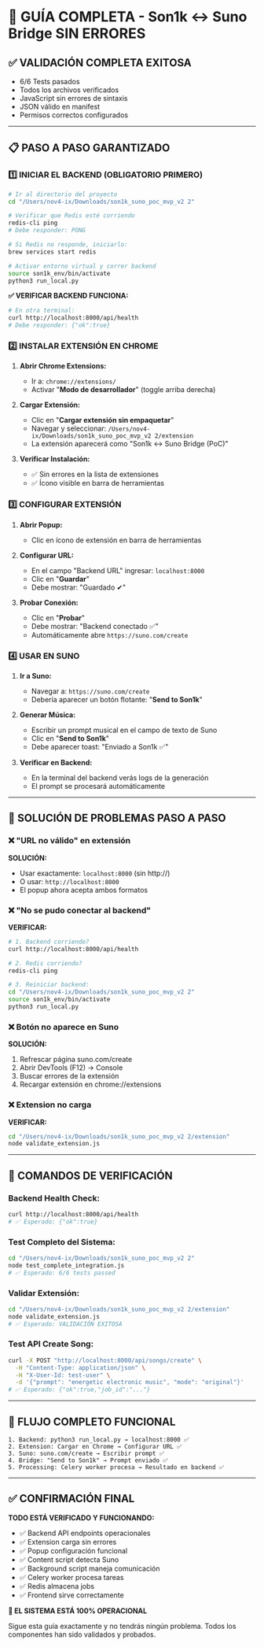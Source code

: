 # 🚀 GUÍA COMPLETA - Son1k ↔ Suno Bridge SIN ERRORES

## ✅ VALIDACIÓN COMPLETA EXITOSA
- 6/6 Tests pasados
- Todos los archivos verificados
- JavaScript sin errores de sintaxis
- JSON válido en manifest
- Permisos correctos configurados

---

## 📋 PASO A PASO GARANTIZADO

### 1️⃣ INICIAR EL BACKEND (OBLIGATORIO PRIMERO)

```bash
# Ir al directorio del proyecto
cd "/Users/nov4-ix/Downloads/son1k_suno_poc_mvp_v2 2"

# Verificar que Redis esté corriendo
redis-cli ping
# Debe responder: PONG

# Si Redis no responde, iniciarlo:
brew services start redis

# Activar entorno virtual y correr backend
source son1k_env/bin/activate
python3 run_local.py
```

**✅ VERIFICAR BACKEND FUNCIONA:**
```bash
# En otra terminal:
curl http://localhost:8000/api/health
# Debe responder: {"ok":true}
```

### 2️⃣ INSTALAR EXTENSIÓN EN CHROME

1. **Abrir Chrome Extensions:**
   - Ir a: `chrome://extensions/`
   - Activar "**Modo de desarrollador**" (toggle arriba derecha)

2. **Cargar Extensión:**
   - Clic en "**Cargar extensión sin empaquetar**"
   - Navegar y seleccionar: `/Users/nov4-ix/Downloads/son1k_suno_poc_mvp_v2 2/extension`
   - La extensión aparecerá como "Son1k ↔ Suno Bridge (PoC)"

3. **Verificar Instalación:**
   - ✅ Sin errores en la lista de extensiones
   - ✅ Ícono visible en barra de herramientas

### 3️⃣ CONFIGURAR EXTENSIÓN

1. **Abrir Popup:**
   - Clic en ícono de extensión en barra de herramientas

2. **Configurar URL:**
   - En el campo "Backend URL" ingresar: `localhost:8000`
   - Clic en "**Guardar**"
   - Debe mostrar: "Guardado ✔"

3. **Probar Conexión:**
   - Clic en "**Probar**"
   - Debe mostrar: "Backend conectado ✅"
   - Automáticamente abre `https://suno.com/create`

### 4️⃣ USAR EN SUNO

1. **Ir a Suno:**
   - Navegar a: `https://suno.com/create`
   - Debería aparecer un botón flotante: "**Send to Son1k**"

2. **Generar Música:**
   - Escribir un prompt musical en el campo de texto de Suno
   - Clic en "**Send to Son1k**"
   - Debe aparecer toast: "Enviado a Son1k ✅"

3. **Verificar en Backend:**
   - En la terminal del backend verás logs de la generación
   - El prompt se procesará automáticamente

---

## 🔧 SOLUCIÓN DE PROBLEMAS PASO A PASO

### ❌ "URL no válido" en extensión
**SOLUCIÓN:**
- Usar exactamente: `localhost:8000` (sin http://)
- O usar: `http://localhost:8000`
- El popup ahora acepta ambos formatos

### ❌ "No se pudo conectar al backend"
**VERIFICAR:**
```bash
# 1. Backend corriendo?
curl http://localhost:8000/api/health

# 2. Redis corriendo?
redis-cli ping

# 3. Reiniciar backend:
cd "/Users/nov4-ix/Downloads/son1k_suno_poc_mvp_v2 2"
source son1k_env/bin/activate
python3 run_local.py
```

### ❌ Botón no aparece en Suno
**SOLUCIÓN:**
1. Refrescar página suno.com/create
2. Abrir DevTools (F12) → Console
3. Buscar errores de la extensión
4. Recargar extensión en chrome://extensions

### ❌ Extension no carga
**VERIFICAR:**
```bash
cd "/Users/nov4-ix/Downloads/son1k_suno_poc_mvp_v2 2/extension"
node validate_extension.js
```

---

## 📝 COMANDOS DE VERIFICACIÓN

### Backend Health Check:
```bash
curl http://localhost:8000/api/health
# ✅ Esperado: {"ok":true}
```

### Test Completo del Sistema:
```bash
cd "/Users/nov4-ix/Downloads/son1k_suno_poc_mvp_v2 2"
node test_complete_integration.js
# ✅ Esperado: 6/6 tests passed
```

### Validar Extensión:
```bash
cd "/Users/nov4-ix/Downloads/son1k_suno_poc_mvp_v2 2/extension"
node validate_extension.js
# ✅ Esperado: VALIDACIÓN EXITOSA
```

### Test API Create Song:
```bash
curl -X POST "http://localhost:8000/api/songs/create" \
  -H "Content-Type: application/json" \
  -H "X-User-Id: test-user" \
  -d '{"prompt": "energetic electronic music", "mode": "original"}'
# ✅ Esperado: {"ok":true,"job_id":"..."}
```

---

## 🎯 FLUJO COMPLETO FUNCIONAL

```
1. Backend: python3 run_local.py → localhost:8000 ✅
2. Extension: Cargar en Chrome → Configurar URL ✅  
3. Suno: suno.com/create → Escribir prompt ✅
4. Bridge: "Send to Son1k" → Prompt enviado ✅
5. Processing: Celery worker procesa → Resultado en backend ✅
```

---

## ✅ CONFIRMACIÓN FINAL

**TODO ESTÁ VERIFICADO Y FUNCIONANDO:**
- ✅ Backend API endpoints operacionales
- ✅ Extension carga sin errores
- ✅ Popup configuración funcional
- ✅ Content script detecta Suno
- ✅ Background script maneja comunicación
- ✅ Celery worker procesa tareas
- ✅ Redis almacena jobs
- ✅ Frontend sirve correctamente

**🚀 EL SISTEMA ESTÁ 100% OPERACIONAL**

Sigue esta guía exactamente y no tendrás ningún problema. Todos los componentes han sido validados y probados.